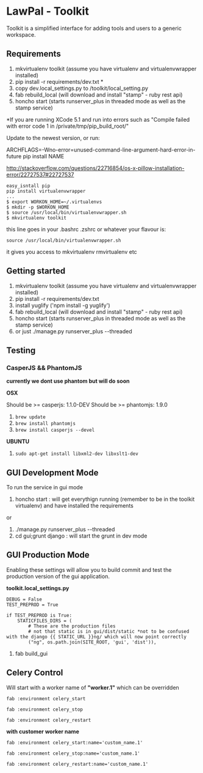 LawPal - Toolkit
================

Toolkit is a simplified interface for adding tools and users to a generic
workspace.


Requirements
------------

1. mkvirtualenv toolkit (assume you have virtualenv and virtualenvwrapper installed)
2. pip install -r requirements/dev.txt *
3. copy dev.local_settings.py to /toolkit/local_setting.py
4. fab rebuild_local (will download and install "stamp" - ruby rest api)
5. honcho start (starts runserver_plus in threaded mode as well as the stamp service)

*If you are running XCode 5.1 and run into errors such as
  "Compile failed with error code 1 in /private/tmp/pip_build_root/"

Update to the newest version, or run:

ARCHFLAGS=-Wno-error=unused-command-line-argument-hard-error-in-future pip install NAME

http://stackoverflow.com/questions/22716854/os-x-pillow-installation-error/22727537#22727537


```
easy_isntall pip
pip install virtualenvwrapper
...
$ export WORKON_HOME=~/.virtualenvs
$ mkdir -p $WORKON_HOME
$ source /usr/local/bin/virtualenvwrapper.sh
$ mkvirtualenv toolkit
```

this line goes in your .bashrc .zshrc or whatever your flavour is:

```
source /usr/local/bin/virtualenvwrapper.sh
```

it gives you access to mkvirtualenv rmvirtualenv etc


Getting started
---------------

1. mkvirtualenv toolkit (assume you have virtualenv and virtualenvwrapper installed)
2. pip install -r requirements/dev.txt
3. install yuglify ('npm install -g yuglify')
4. fab rebuild_local (will download and install "stamp" - ruby rest api)
5. honcho start (starts runserver_plus in threaded mode as well as the stamp service)
6. or just ./manage.py runserver_plus --threaded


Testing
-------

### CasperJS && PhantomJS ###

__currently we dont use phantom but will do soon__

__OSX__

Should be >= casperjs: 1.1.0-DEV
Should be >= phantomjs: 1.9.0

1. ```brew update```
2. ```brew install phantomjs```
2. ```brew install casperjs --devel```


__UBUNTU__

1. ```sudo apt-get install libxml2-dev libxslt1-dev```


GUI Development Mode
--------------------

To run the service in gui mode

1. honcho start : will get everythign running (remember to be in the toolkit virtualenv) and have installed the requirements

or

1. ./manage.py runserver_plus --threaded
2. cd gui;grunt django : will start the grunt in dev mode


GUI Production Mode
-------------------

Enabling these settings will allow you to build commit and test the production
version of the gui application.


__toolkit.local_settings.py__

```
DEBUG = False
TEST_PREPROD = True

if TEST_PREPROD is True:
    STATICFILES_DIRS = (
        # These are the production files
        # not that static is in gui/dist/static *not to be confused with the django {{ STATIC_URL }}ng/ which will now point correctly
        ("ng", os.path.join(SITE_ROOT, 'gui', 'dist')),
```

1. fab build_gui



Celery Control
--------------

Will start with a worker name of __"worker.1"__ which can be overridden

```
fab :environment celery_start

fab :environment celery_stop

fab :environment celery_restart
```

__with customer worker name__

```
fab :environment celery_start:name='custom_name.1'

fab :environment celery_stop:name='custom_name.1'

fab :environment celery_restart:name='custom_name.1'
```

